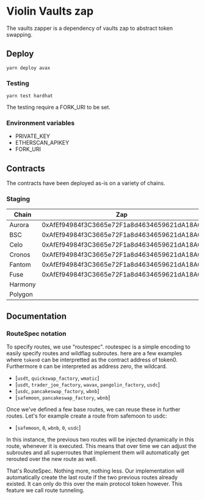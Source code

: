 # Violin Vaults zap
 The vaults zapper is a dependency of vaults zap to abstract token swapping. 

## Deploy
```
yarn deploy avax    
```

### Testing
```
yarn test hardhat 
```

The testing require a FORK_URI to be set.

### Environment variables
- PRIVATE_KEY
- ETHERSCAN_APIKEY
- FORK_URI

## Contracts
The contracts have been deployed as-is on a variety of chains.

### Staging

| Chain   | Zap                                        | ZapHandler                                 | ZapGovernor                                |
| ------- | ------------------------------------------ | ------------------------------------------ | ------------------------------------------ |
| Aurora  | 0xAfEf94984f3C3665e72F1a8d4634659621dA18A0 | 0xf33A4e9Ca8E6687E61478F7357265E884E4f84e4 | 0xf2B89a0Eae2849243985252B88E88bC33e5f5B9f |
| BSC     | 0xAfEf94984f3C3665e72F1a8d4634659621dA18A0 | 0x56E862Da14e4C998dC2c297D17501512A524D527 | 0x757c56d4cd34c448c82a542b836050d3d2Bf3D79 |
| Celo    | 0xAfEf94984f3C3665e72F1a8d4634659621dA18A0 | 0x56E862Da14e4C998dC2c297D17501512A524D527 | 0x757c56d4cd34c448c82a542b836050d3d2Bf3D79 |
| Cronos  | 0xAfEf94984f3C3665e72F1a8d4634659621dA18A0 | 0x56E862Da14e4C998dC2c297D17501512A524D527 | 0x757c56d4cd34c448c82a542b836050d3d2Bf3D79 |
| Fantom  | 0xAfEf94984f3C3665e72F1a8d4634659621dA18A0 | 0x56E862Da14e4C998dC2c297D17501512A524D527 | 0x757c56d4cd34c448c82a542b836050d3d2Bf3D79 | 
| Fuse    | 0xAfEf94984f3C3665e72F1a8d4634659621dA18A0 | 0xf33A4e9Ca8E6687E61478F7357265E884E4f84e4 | 0xf2B89a0Eae2849243985252B88E88bC33e5f5B9f | 
| Harmony |  | 
| Polygon |  |

## Documentation
### RouteSpec notation
To specify routes, we use "routespec". routespec is a simple encoding to easily specify routes and wildflag subroutes.
here are a few examples where `token0` can be interpretted as the contract address of token0. Furthermore `0` can be interpreted as address zero, the wildcard.

- [`usdt`, `quickswap_factory`, `wmatic`]
- [`usdt`, `trader_joe_factory`, `wavax`, `pangolin_factory`, `usdc`]
- [`usdc`, `pancakeswap_factory`, `wbnb`]
- [`safemoon`, `pancakeswap_factory`, `wbnb`]

Once we've defined a few base routes, we can reuse these in further routes. Let's for example create a route from safemoon to usdc:

- [`safemoon`, `0`, `wbnb`, `0`, `usdc`]

In this instance, the previous two routes will be injected dynamically in this route, whenever it is executed. 
This means that over time we can adjust the subroutes and all superroutes that implement them will automatically get rerouted over the new route as well.

That's RouteSpec. Nothing more, nothing less. Our implementation will automatically create the last route if the two previous routes already existed. It can only do this over the main protocol token however.
This feature we call route tunneling.